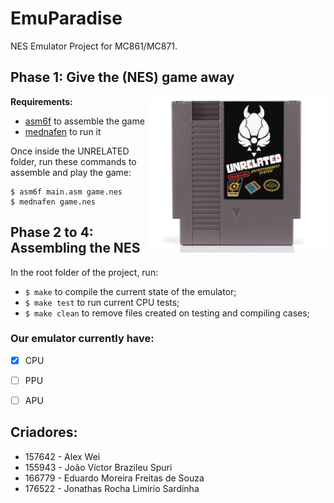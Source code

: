 # EmuParadise
NES Emulator Project for MC861/MC871.

## Phase 1: Give the (NES) game away
<img align = "right" src="misc/unrelated_cartridge.png" alt="What an awesome cartridge!" height="250" width="">

**Requirements:**

* [asm6f](https://github.com/freem/asm6f) to assemble the game
* [mednafen](https://mednafen.github.io/) to run it

Once inside the UNRELATED folder, run these commands to assemble and play the game:

```
$ asm6f main.asm game.nes
$ mednafen game.nes
```

## Phase 2 to 4: Assembling the NES
In the root folder of the project, run:
* `$ make` to compile the current state of the emulator;
* `$ make test` to run current CPU tests;
* `$ make clean` to remove files created on testing and compiling cases;

### Our emulator currently have:
* [X] CPU
* [ ] PPU
* [ ] APU


## Criadores:
* 157642 - Alex Wei
* 155943 - João Víctor Brazileu Spuri
* 166779 - Eduardo Moreira Freitas de Souza
* 176522 - Jonathas Rocha Limirio Sardinha
